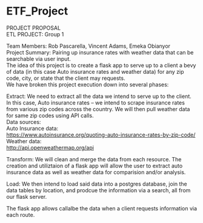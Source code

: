 # ETF_Project

PROJECT PROPOSAL <br>
ETL PROJECT: Group 1 <br>

Team Members: Rob Pascarella, Vincent Adams, Emeka Obianyor  <br>
Project Summary: Pairing up insurance rates with weather data that can be searchable via user input. <br>
The idea of this project is to create a flask app to serve up to a client a bevy of data (in this case Auto insurance rates and weather data) for any zip code, city, or state that the client may requests. <br>
We have broken this project execution down into several phases: <br>

Extract: We need to extract all the data we intend to serve up to the client. In this case, Auto insurance rates – we intend to scrape insurance rates from various zip codes across the country. We will then pull weather data for same zip codes using API calls. <br>
Data sources: <br>
Auto Insurance data: <br>
https://www.autoinsurance.org/quoting-auto-insurance-rates-by-zip-code/ <br>
Weather data: <br>
http://api.openweathermap.org/api <br>

Transform: We will clean and merge the data from each resource. The creation and utiliztaion of a flask app will allow the user to extract auto insurance data as well as weather data for comparision and/or analysis. <br>

Load: We then intend to load said data into a postgres database, join the data tables by location, and prodcue the information via a search, all from our flask server. <br>

The flask app allows callalbe the data when a client requests information via each route. <br>
